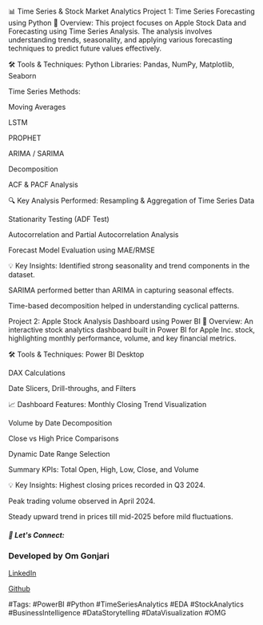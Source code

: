 📊 Time Series & Stock Market Analytics
Project 1: Time Series Forecasting using Python
🚀 Overview:
This project focuses on Apple Stock Data and Forecasting using Time Series Analysis. The analysis involves understanding trends, seasonality, and applying various forecasting techniques to predict future values effectively.

🛠 Tools & Techniques:
Python Libraries: Pandas, NumPy, Matplotlib, Seaborn

Time Series Methods:

Moving Averages

LSTM

PROPHET

ARIMA / SARIMA

Decomposition

ACF & PACF Analysis

🔍 Key Analysis Performed:
Resampling & Aggregation of Time Series Data

Stationarity Testing (ADF Test)

Autocorrelation and Partial Autocorrelation Analysis

Forecast Model Evaluation using MAE/RMSE

💡 Key Insights:
Identified strong seasonality and trend components in the dataset.

SARIMA performed better than ARIMA in capturing seasonal effects.

Time-based decomposition helped in understanding cyclical patterns.

Project 2: Apple Stock Analysis Dashboard using Power BI
🚀 Overview:
An interactive stock analytics dashboard built in Power BI for Apple Inc. stock, highlighting monthly performance, volume, and key financial metrics.

🛠 Tools & Techniques:
Power BI Desktop

DAX Calculations

Date Slicers, Drill-throughs, and Filters

📈 Dashboard Features:
Monthly Closing Trend Visualization

Volume by Date Decomposition

Close vs High Price Comparisons

Dynamic Date Range Selection

Summary KPIs: Total Open, High, Low, Close, and Volume

💡 Key Insights:
Highest closing prices recorded in Q3 2024.

Peak trading volume observed in April 2024.

Steady upward trend in prices till mid-2025 before mild fluctuations.

##### 🤝 Let's Connect:
### Developed by Om Gonjari

<a href="https://www.linkedin.com/in/omgonjari/">LinkedIn</a>

<a href="https://github.com/omvoyager8/">Github</a>

#Tags:
#PowerBI #Python #TimeSeriesAnalytics #EDA #StockAnalytics #BusinessIntelligence #DataStorytelling #DataVisualization #OMG
